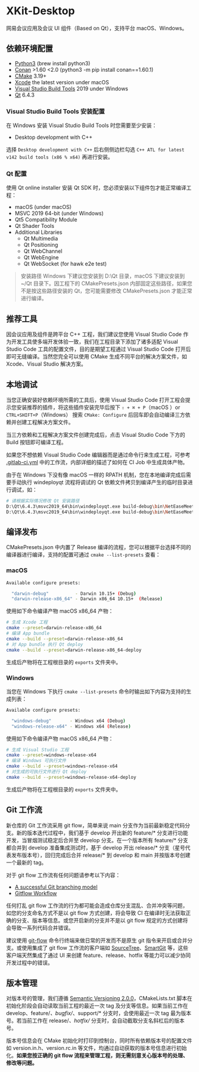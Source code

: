 # XKit-Desktop

网易会议应用及会议 UI 组件（Based on Qt），支持平台 macOS、Windows。

## 依赖环境配置

 - [Python3](https://www.python.org/downloads/) (brew install python3)
 - [Conan](https://conan.io/downloads.html) >1.60 <2.0 (python3 -m pip install conan==1.60.1)
 - [CMake](https://cmake.org/download/) 3.19+
 - [Xcode](https://developer.apple.com/xcode/) the latest version under macOS
 - [Visual Studio Build Tools](https://visualstudio.microsoft.com/zh-hans/vs/older-downloads/) 2019 under Windows
 - [Qt](http://mirrors.ustc.edu.cn/qtproject/archive/online_installers/4.6/) 6.4.3

### Visual Studio Build Tools 安装配置

在 Windows 安装 Visual Studio Build Tools 时您需要至少安装：

 - Desktop development with C++

选择 `Desktop development with C++` 后右侧侧边栏勾选 `C++ ATL for latest v142 build tools (x86 % x64)` 再进行安装。

### Qt 配置

使用 Qt online installer 安装 Qt SDK 时，您必须安装以下组件包才能正常编译工程：

 - macOS (under macOS)
 - MSVC 2019 64-bit (under Windows)
 - Qt5 Compatibility Module
 - Qt Shader Tools
 - Additional Libraries
    - Qt Multimedia
    - Qt Positioning
    - Qt WebChannel
    - Qt WebEngine
    - Qt WebSocket (for hawk e2e test)

 > 安装路径 Windows 下建议您安装到 D:\Qt 目录，macOS 下建议安装到 ~/Qt 目录下。因工程下的 CMakePresets.json 内部固定这些路径，如果您不是按这些路径安装的 Qt，您可能需要修改 CMakePresets.json 才能正常进行编译。

## 推荐工具

因会议应用及组件是跨平台 C++ 工程，我们建议您使用 Visual Studio Code 作为开发工具使多端开发体验一致，我们在工程目录下添加了诸多适配 Visual Studio Code 工具的配置文件，目的是期望工程通过 Visual Studio Code 打开后即可无缝编译。当然您完全可以使用 CMake 生成不同平台的解决方案文件，如 Xcode、Visual Studio 解决方案。

## 本地调试

当您正确安装好依赖环境所需的工具后，使用 Visual Studio Code 打开工程会提示您安装推荐的插件，将这些插件安装完毕后按下 `⇧ + ⌘ + P`（macOS ）or `CTRL+SHIFT+P`（Windows） 搜索 `CMake: Configure` 后回车即会自动编译三方依赖并创建工程解决方案文件。

当三方依赖和工程解决方案文件创建完成后，点击 Visual Studio Code 下方的 Build 按钮即可编译工程。

如果您不想依赖 Visual Studio Code 编辑器而是通过命令行来生成工程，可参考 [.gitlab-ci.yml](.gitlab-ci.yml) 中的工作流，内部详细的描述了如何在 CI Job 中生成具体产物。

由于在 Windows 下没有像 macOS 一样的 RPATH 机制，您在本地编译完成后需要手动执行 windeployqt 流程将调试的 Qt 依赖文件拷贝到编译产生的临时目录进行调试，如：

```bash
# 请根据实际情况修改 Qt 安装路径
D:\Qt\6.4.3\msvc2019_64\bin\windeployqt.exe build-debug\bin\NetEaseMeetingClient.exe -qmldir=meeting\meeting-ui-sdk\qml
D:\Qt\6.4.3\msvc2019_64\bin\windeployqt.exe build-debug\bin\NetEaseMeeting.exe -qmldir=meeting\meeting-app\qml
```

## 编译发布

CMakePresets.json 中内置了 Release 编译的流程，您可以根据平台选择不同的编译器进行编译，支持的配置可通过 `cmake --list-presets` 查看：

### macOS

```bash
Available configure presets:

  "darwin-debug"          - Darwin 10.15+ (Debug)
  "darwin-release-x86_64" - Darwin x86_64 10.15+  (Release)
```

使用如下命令编译产物 macOS x86_64 产物：

```bash
# 生成 Xcode 工程
cmake --preset=darwin-release-x86_64
# 编译 App bundle
cmake --build --preset=darwin-release-x86_64
# 对 App bundle 执行 Qt deploy
cmake --build --preset=darwin-release-x86_64-deploy
```

生成后产物将在工程根目录的 `exports` 文件夹中。

### Windows

当您在 Windows 下执行 `cmake --list-presets` 命令时输出如下内容为支持的生成列表：

```bash
Available configure presets:

  "windows-debug"       - Windows x64 (Debug)  
  "windows-release-x64" - Windows x64 (Release)
```

使用如下命令编译产物 macOS x86_64 产物：

```bash
# 生成 Visual Studio 工程
cmake --preset=windows-release-x64
# 编译 Windows 可执行文件
cmake --build --preset=windows-release-x64
# 对生成的可执行文件进行 Qt deploy
cmake --build --preset=windows-release-x64-deploy
```

生成后产物将在工程根目录的 `exports` 文件夹中。

## Git 工作流

新仓库的 Git 工作流采用 git flow，简单来说 main 分支作为当前最新稳定代码分支。新的版本迭代过程中，我们基于 develop 开出新的 feature/* 分支进行功能开发，当冒烟测试稳定后合并至 develop 分支。在一个版本所有 feature/* 分支都合并到 develop 准备集成测试时，基于 develop 开出 release/* 分支（星号代表发布版本号），回归完成后合并 release/* 到 develop 和 main 并按版本号创建一个最新的 tag。

对于 git flow 工作流有任何问题请参考以下内容：

 - [A successful Git branching model](https://nvie.com/posts/a-successful-git-branching-model/)
 - [Gitflow Workflow](https://www.atlassian.com/git/tutorials/comparing-workflows/gitflow-workflow)

任何打乱 git flow 工作流的行为都可能会造成仓库分支混乱、合并冲突等问题，如您的分支命名方式不是以 git flow 方式创建，将会导致 CI 在编译时无法获取正确的分支、版本等信息。或您开启新的分支并不是以 git flow 规定的方式创建将会导致一系列代码合并错误。

建议使用 [git-flow](https://github.com/nvie/gitflow) 命令行终端来做日常的开发而不是原生 git 指令来开启或合并分支。或使用集成了 git flow 工作流的客户端如 [SourceTree](https://www.sourcetreeapp.com/)、[SmartGit](https://www.syntevo.com/smartgit/) 等，这些客户端天然集成了通过 UI 来创建 feature、release、hotfix 等能力可以减少协同开发过程中的错误。

## 版本管理

对版本号的管理，我们遵循 [Semantic Versioning 2.0.0](https://semver.org/lang/zh-CN/)，CMakeLists.txt 脚本在初始化阶段会自动读取当前工程的最近一次 tag 及分支等信息。如果当前工作在 develop、feature/*、bugfix/*、support/* 分支时，会使用最近一次 tag 最为版本号。若当前工作在 release/*、hotfix/* 分支时，会自动截取分支名斜杠后的版本号。

版本号信息会在 CMake 初始化时打印到控制台，同时所有依赖版本号的配置文件如 version.in.h、version.rc.in 等文件，均通过自动获取的版本号信息进行初始化。**如果您按正确的 git flow 流程来管理工程，则无需刻意关心版本号的处理、修改等问题。**

